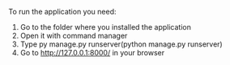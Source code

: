 To run the application you need:
1. Go to the folder where you installed the application
2. Open it with command manager
3. Type py manage.py runserver(python manage.py runserver)
4. Go to  http://127.0.0.1:8000/ in your browser
